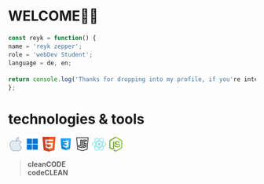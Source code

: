 # WELCOME🙏🏻


```javascript
const reyk = function() {
name = 'reyk zepper';
role = 'webDev Student';
language = de, en;

return console.log('Thanks for dropping into my profile, if you're intersted....contact me!?'); 
};
```



# technologies & tools
![apple logo](Assets/icons8-mac-os-30.png)
![windows logo](Assets/icons8-windows-11-30.png)
![html logo](Assets/icons8-html-5-is-a-software-solution-stack-that-defines-the-properties-and-behaviors-of-web-page-30.png)
![css logo](Assets/icons8-css3-30.png)
![js logo](Assets/icons8-javascript-logo-30.png)
![react logo](Assets/icons8-react-native-30.png)
![node.js logo](Assets/icons8-node.js-30.png)

>__cleanCODE__  
>__codeCLEAN__

